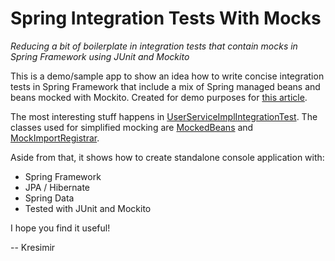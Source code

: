 # Spring Integration Tests With Mocks

*Reducing a bit of boilerplate in integration tests that contain mocks in Spring Framework using JUnit and Mockito*

This is a demo/sample app to show an idea how to write concise integration tests in Spring Framework that include a mix
of Spring managed beans and beans mocked with Mockito.  Created for demo purposes for [this article](http://knes1.github.io/blog/2014/08/18/concise-integration-tests-that-contain-mocks-in-spring-framework/).

The most interesting stuff happens in [UserServiceImplIntegrationTest](src/test/java/com/knesek/springmockedtests/service/impl/UserServiceImplIntegrationTest.java).
The classes used for simplified mocking are [MockedBeans](src/test/java/com/knesek/springmockedtests/com/knesek/springmockedtests/util/MockedBeans.java)
and [MockImportRegistrar](src/test/java/com/knesek/springmockedtests/com/knesek/springmockedtests/util/MockImportRegistrar.java).

Aside from that, it shows how to create standalone console application with:

- Spring Framework
- JPA / Hibernate
- Spring Data
- Tested with JUnit and Mockito

I hope you find it useful!

--
Kresimir
